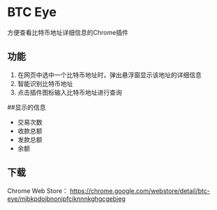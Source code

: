 # BTC Eye
方便查看比特币地址详细信息的Chrome插件

## 功能
1. 在网页中选中一个比特币地址时，弹出悬浮窗显示该地址的详细信息
2. 智能识别比特币地址
3. 点击插件图标输入比特币地址进行查询

##显示的信息
- 交易次数
- 收款总额
- 发款总额
- 余额


## 下载
Chrome Web Store： https://chrome.google.com/webstore/detail/btc-eye/mjbkpdojbnonjpfciknnnkghgcgebieg